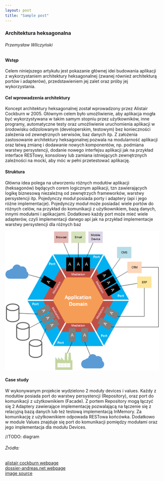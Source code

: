 ```yaml
---
layout: post
title: "Sample post"
---
```


### Architektura heksagonalna
###### Przemysław WIlczyński
#### Wstęp
Celem niniejszego artykułu jest pokazanie głównej idei budowania aplikacji z wykorzystaniem architektury heksagonalnej (zwanej również architekturą portów i adapterów), przedstawieniem jej zalet oraz próby jej wykorzystania.
#### Cel wprowadzenia architektury
Koncept architektury heksagonalnej został wprowadzony przez Alistair Cockburn w 2005. Głównym celem było umożliwienie, aby aplikacja mogła być wykorzystywana w takim samym stopniu przez użytkowników, inne programy, automatyczne testy oraz umożliwienie uruchomienia aplikacji w środowisku odizolowanym (developerskim, testowym) bez konieczności zależenia od zewnętrznych serwisów, baz danych itp.
Z  założenia zastosowanie architektury heksagonalnej pozwala na modularność aplikacji oraz łatwą zmianę i dodawanie nowych komponentów, np. podmiana warstwy persystencji, dodanie nowego interfejsu aplikacji jak na przykład interface RESTowy, konsolowy lub zamiana istniejących zewnętrznych zależności na mocki, aby móc w pełni przetestować aplikację.
#### Struktura
Główna idea polega na utworzeniu różnych modułów aplikacji (heksagonów) będących corem logicznym aplikacji, tzn zawierających logikę biznesową niezależną od zewnętrzych frameworków, warstwy persystencji itp. 
Pojedynczy moduł posiada porty i adaptery (api i jego różne implementacje). Pojedynczy moduł może posiadać wiele portów do różnych celów, na przykład do komunikacji z użytkownikiem, bazą danych, innymi modułami i aplikacjami. Dodatkowo każdy port może mieć wiele adapterów, czyli implementacji danego api jak na przykład implementacje warstwy persystencji dla różnych baz

![alt text](../img/hex.png "Struktura modułu")

#### Case study
W wykonywanym projekcie wydzielono 2 moduły devices i values. Kaźdy z modułów posiada port do warstwy persystencji (Repository), oraz port do komunikacji z użytkownikiem (Facade). Z portem Repository mogą łączyć się 2 Adaptery zawierające implementację pozwalającą na łączenie się z relacyjną bazą danych lub też testową implementacją InMemory. Za komunikację z użytkownikiem odpowada RESTowa końcówka. 
Dodatkowo w module Values znajduje się port do komunikacji pomiędzy modułami oraz jego implementacja dla modułu Devices. 

//TODO: diagram
###### Źródła:
[alistair cockburn webpage](http://alistair.cockburn.us/Hexagonal+architecture)\
[dossier-andreas.net webpage](http://www.dossier-andreas.net/software_architecture/ports_and_adapters.html)\
[image source](http://geekswithblogs.net/cyoung/archive/2014/12/20/hexagonal-architecturendashthe-great-reconciler.aspx)
